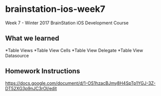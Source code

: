 # brainstation-ios-week7
Week 7 - Winter 2017 BrainStation iOS Development Course

## What we learned
*Table Views
*Table View Cells
*Table View Delegate
*Table View Datasource

## Homework Instructions
https://docs.google.com/document/d/1-OS1hzacBJmy8H4SpTp1YGJ-3Z-DT52XG3p9nJC3rOI/edit
